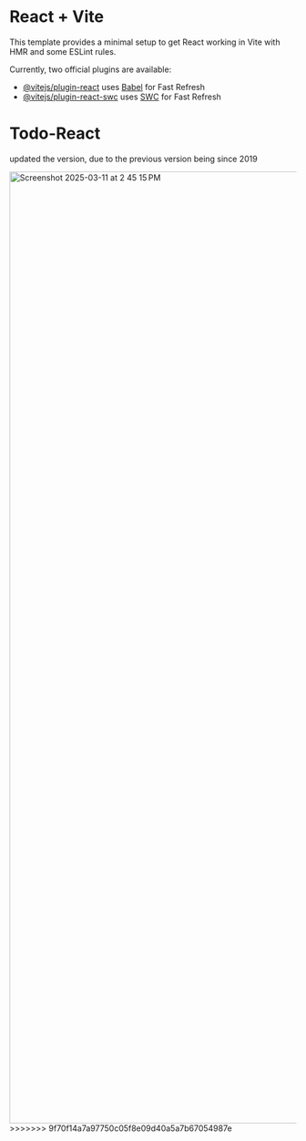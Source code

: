 # React + Vite

This template provides a minimal setup to get React working in Vite with HMR and some ESLint rules.

Currently, two official plugins are available:

- [@vitejs/plugin-react](https://github.com/vitejs/vite-plugin-react/blob/main/packages/plugin-react/README.md) uses [Babel](https://babeljs.io/) for Fast Refresh
- [@vitejs/plugin-react-swc](https://github.com/vitejs/vite-plugin-react-swc) uses [SWC](https://swc.rs/) for Fast Refresh
# Todo-React
updated the version, due to the previous version being since 2019


<img width="1671" alt="Screenshot 2025-03-11 at 2 45 15 PM" src="https://github.com/user-attachments/assets/ec9c9bbf-4e21-46d0-b4a8-b77dbe26f751" />
>>>>>>> 9f70f14a7a97750c05f8e09d40a5a7b67054987e
